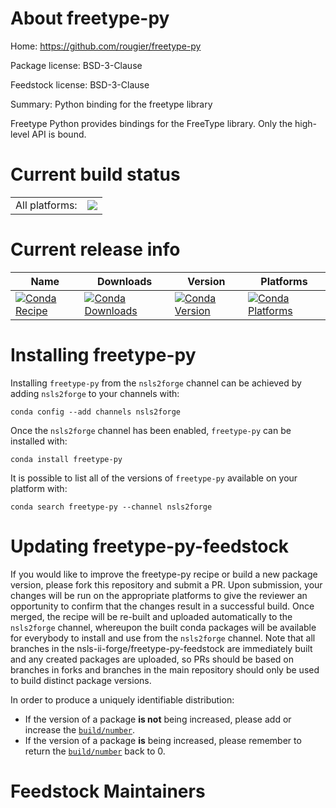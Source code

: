 About freetype-py
=================

Home: https://github.com/rougier/freetype-py

Package license: BSD-3-Clause

Feedstock license: BSD-3-Clause

Summary: Python binding for the freetype library

Freetype Python provides bindings for the FreeType library.
Only the high-level API is bound.


Current build status
====================


<table><tr><td>All platforms:</td>
    <td>
      <a href="https://dev.azure.com/nsls2forge/nsls2forge/_build/latest?definitionId=167&branchName=master">
        <img src="https://dev.azure.com/nsls2forge/nsls2forge/_apis/build/status/freetype-py-feedstock?branchName=master">
      </a>
    </td>
  </tr>
</table>

Current release info
====================

| Name | Downloads | Version | Platforms |
| --- | --- | --- | --- |
| [![Conda Recipe](https://img.shields.io/badge/recipe-freetype--py-green.svg)](https://anaconda.org/nsls2forge/freetype-py) | [![Conda Downloads](https://img.shields.io/conda/dn/nsls2forge/freetype-py.svg)](https://anaconda.org/nsls2forge/freetype-py) | [![Conda Version](https://img.shields.io/conda/vn/nsls2forge/freetype-py.svg)](https://anaconda.org/nsls2forge/freetype-py) | [![Conda Platforms](https://img.shields.io/conda/pn/nsls2forge/freetype-py.svg)](https://anaconda.org/nsls2forge/freetype-py) |

Installing freetype-py
======================

Installing `freetype-py` from the `nsls2forge` channel can be achieved by adding `nsls2forge` to your channels with:

```
conda config --add channels nsls2forge
```

Once the `nsls2forge` channel has been enabled, `freetype-py` can be installed with:

```
conda install freetype-py
```

It is possible to list all of the versions of `freetype-py` available on your platform with:

```
conda search freetype-py --channel nsls2forge
```




Updating freetype-py-feedstock
==============================

If you would like to improve the freetype-py recipe or build a new
package version, please fork this repository and submit a PR. Upon submission,
your changes will be run on the appropriate platforms to give the reviewer an
opportunity to confirm that the changes result in a successful build. Once
merged, the recipe will be re-built and uploaded automatically to the
`nsls2forge` channel, whereupon the built conda packages will be available for
everybody to install and use from the `nsls2forge` channel.
Note that all branches in the nsls-ii-forge/freetype-py-feedstock are
immediately built and any created packages are uploaded, so PRs should be based
on branches in forks and branches in the main repository should only be used to
build distinct package versions.

In order to produce a uniquely identifiable distribution:
 * If the version of a package **is not** being increased, please add or increase
   the [``build/number``](https://conda.io/docs/user-guide/tasks/build-packages/define-metadata.html#build-number-and-string).
 * If the version of a package **is** being increased, please remember to return
   the [``build/number``](https://conda.io/docs/user-guide/tasks/build-packages/define-metadata.html#build-number-and-string)
   back to 0.

Feedstock Maintainers
=====================


